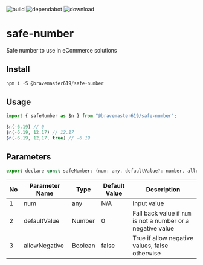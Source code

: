 ![build](https://github.com/bravemaster619/safe-number/workflows/build/badge.svg)
![dependabot](https://flat.badgen.net/dependabot/bravemaster619/safe-number?icon=dependabot)
![download](https://img.shields.io/npm/dt/@bravemaster619/safe-number)
# safe-number
Safe number to use in eCommerce solutions

## Install

```javascript
npm i -S @bravemaster619/safe-number
```

## Usage

```javascript
import { safeNumber as $n } from "@bravemaster619/safe-number";

$n(-6.19) // 0
$n(-6.19, 12.17) // 12.17
$n(-6.19, 12,17, true) // -6.19

```

## Parameters

```javascript
export declare const safeNumber: (num: any, defaultValue?: number, allowNegative?: boolean) => number;
```

| No | Parameter Name | Type | Default Value | Description |
| --- | --- | --- | --- | --- |
| 1 | num | any | N/A |Input value |
| 2 | defaultValue | Number | 0 | Fall back value if `num` is not a number or a negative value |
| 3| allowNegative | Boolean | false | True if allow negative values, false otherwise |